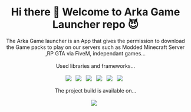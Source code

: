 <h1 align='center'>
  Hi there 👋 Welcome to Arka Game Launcher repo 😈
</h1>

<p align='center'>
  The Arka Game launcher is an App that gives the permission to download the Game packs to play on our servers such as Modded Minecraft Server ,RP GTA via FiveM, independant games...
  <br /><br />
  Used libraries and frameworks...
  <br /><br />
  <img src="https://img.shields.io/badge/Node.js-339933?style=for-the-badge&logo=nodedotjs&logoColor=white" />&nbsp;&nbsp;
  <img src="https://img.shields.io/badge/Electron-2B2E3A?style=for-the-badge&logo=electron&logoColor=61DAFB" />&nbsp;&nbsp;
  <img src="https://img.shields.io/badge/React-20232A?style=for-the-badge&logo=react&logoColor=61DAFB" />&nbsp;&nbsp;
  <img src="https://img.shields.io/badge/Redux-593D88?style=for-the-badge&logo=redux&logoColor=white" />&nbsp;&nbsp;
  <img src="https://img.shields.io/badge/Tailwind_CSS-38B2AC?style=for-the-badge&logo=tailwind-css&logoColor=white" />&nbsp;&nbsp;
  <img src="https://img.shields.io/badge/eslint-3A33D1?style=for-the-badge&logo=eslint&logoColor=white" />&nbsp;&nbsp;
</p>

<p align='center'>
  The project build is available on...
  <br /><br />
  <img src="https://img.shields.io/badge/Windows-0078D6?style=for-the-badge&logo=windows&logoColor=white" />&nbsp;&nbsp;
</p>